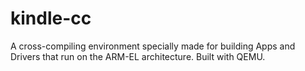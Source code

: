 # kindle-cc
A cross-compiling environment specially made for building Apps and Drivers that run on the ARM-EL architecture. Built with QEMU.
